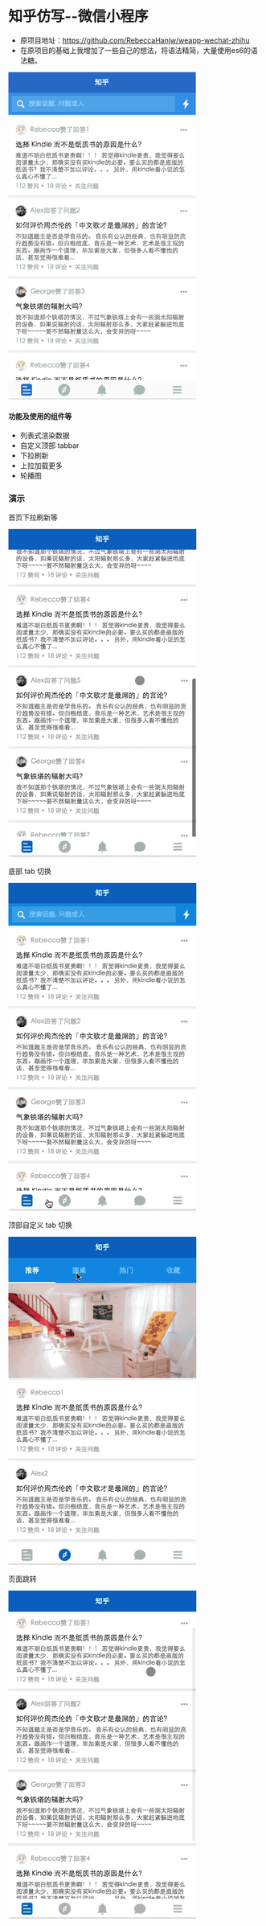 知乎仿写--微信小程序
==================
- 原项目地址：https://github.com/RebeccaHanjw/weapp-wechat-zhihu
- 在原项目的基础上我增加了一些自己的想法，将语法精简，大量使用es6的语法糖。

![](./images/v_index.png)

#### 功能及使用的组件等
* 列表式渲染数据
* 自定义顶部 tabbar
* 下拉刷新
* 上拉加载更多
* 轮播图


### 演示

首页下拉刷新等

![](./images/index_scroll.gif)

底部 tab 切换

![](./images/bottom_tab.gif)

顶部自定义 tab 切换

![](./images/top_tab.gif)

页面跳转

![](./images/navigation.gif)